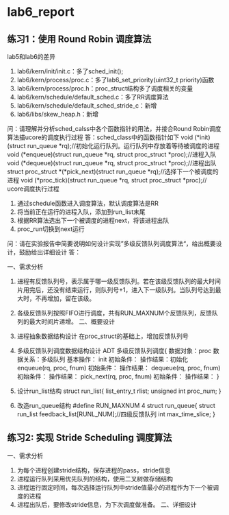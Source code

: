 # lab6_report
## 练习1：使用 Round Robin 调度算法
lab5和lab6的差异
1. lab6/kern/init/init.c：多了sched_init();
2. lab6/kern/process/proc.c：多了lab6_set_priority(uint32_t priority)函数
3. lab6/kern/process/proc.h：proc_struct结构多了调度相关的变量
4. lab6/kern/schedule/default_sched.c：多了RR调度算法
5. lab6/kern/schedule/default_sched_stride_c：新增
6. lab6/libs/skew_heap.h：新增

问：请理解并分析sched_calss中各个函数指针的用法，并接合Round Robin调度算法描ucore的调度执行过程
答：sched_class中的函数指针如下
void (*init)(struct run_queue *rq);//初始化运行队列。运行队列中存放着等待被调度的进程
void (*enqueue)(struct run_queue *rq, struct proc_struct *proc);//进程入队
void (*dequeue)(struct run_queue *rq, struct proc_struct *proc);//进程出队
struct proc_struct *(*pick_next)(struct run_queue *rq);//选择下一个被调度的进程
void (*proc_tick)(struct run_queue *rq, struct proc_struct *proc);//
ucore调度执行过程
1. 通过schedule函数进入调度算法，默认调度算法是RR
2. 将当前正在运行的进程入队，添加到run_list末尾
3. 根据RR算法选出下一个被调度的进程next，将该进程出队
4. proc_run切换到next运行

问：请在实验报告中简要说明如何设计实现”多级反馈队列调度算法“，给出概要设计，鼓励给出详细设计
答：

一、需求分析
1. 进程有反馈队列号，表示属于哪一级反馈队列。若在该级反馈队列的最大时间片用完后，还没有结束运行，则队列号+1，进入下一级队列。当队列号达到最大时，不再增加，留在该级。
2. 各级反馈队列按照FIFO进行调度，共有RUN_MAXNUM个反馈队列，反馈队列的最大时间片递增。
二、概要设计
1. 进程抽象数据结构设计
在proc_struct的基础上，增加反馈队列号
2. 多级反馈队列调度数据结构设计
ADT 多级反馈队列调度{
	数据对象：proc
	数据关系：多级队列
	基本操作：
	init
		初始条件：
		操作结果：初始化
	enqueue(rq, proc, fnum)
		初始条件：
		操作结果：
	dequeue(rq, proc, fnum)
		初始条件：
		操作结果：
	pick_next(rq, proc, fnum)
		初始条件：
		操作结果：
}

1. 设计run_list结构
struct run_list{
	list_entry_t rlist;
	unsigned int proc_num;
}
2. 改造run_queue结构
#define RUN_MAXNUM 4
struct run_queue{
	struct run_list feedback_list[RUNL_NUM];//四级反馈队列
	int max_time_slice;
}

## 练习2: 实现 Stride Scheduling 调度算法
一、需求分析
1. 为每个进程创建stride结构，保存进程的pass，stride信息
2. 进程运行队列采用优先队列的结构，使用二叉树做存储结构
3. 进程运行固定时间，每次选择运行队列中stride值最小的进程作为下一个被调度的进程
4. 进程出队后，要修改stride信息，为下次调度做准备。
二、详细设计

